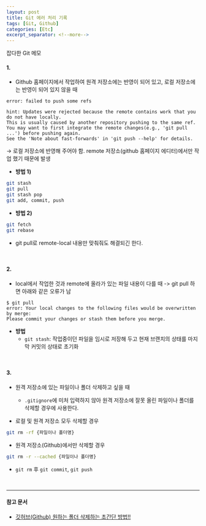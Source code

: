 ```yaml
---
layout: post
title: Git 에러 처리 기록
tags: [Git, Github]
categories: [Etc]
excerpt_separator: <!--more-->
---
```

잡다한 Git 메모<!--more-->

#### 1.
- Github 홈페이지에서 작업하여 원격 저장소에는 반영이 되어 있고, 로컬 저장소에는 반영이 되어 있지 않을 때

```
error: failed to push some refs

hint: Updates were rejected because the remote contains work that you do not have locally.
This is usually caused by another repository pushing to the same ref.
You may want to first integrate the remote changes(e.g., 'git pull ...') before pushing again.
See the 'Note about fast-forwards' in 'git push --help' for details.
```

→ 로컬 저장소에 반영해 주어야 함. remote 저장소(github 홈페이지 에디터)에서만 작업 했기 때문에 발생
- **방법 1)**
```sh
git stash
git pull
git stash pop
git add, commit, push
```

- **방법 2)**
```sh
git fetch
git rebase
```

- git pull로 remote-local 내용만 맞춰줘도 해결되긴 한다.

<br>

#### 2.
- local에서 작업한 것과 remote에 올라가 있는 파일 내용이 다를 때 -> git pull 하면 아래와 같은 오류가 남

```
$ git pull
error: Your local changes to the following files would be overwritten by merge:
Please commit your changes or stash them before you merge.
```

- **방법**
  - `git stash`: 작업중이던 파일을 임시로 저장해 두고 현재 브랜치의 상태를 마지막 커밋의 상태로 초기화

<br>

#### 3.
- 원격 저장소에 있는 파일이나 폴더 삭제하고 싶을 때
  - `.gitignore`에 미처 입력하지 않아 원격 저장소에 잘못 올린 파일이나 폴더를 삭제할 경우에 사용한다.

- 로컬 및 원격 저장소 모두 삭제할 경우
```sh
git rm -rf {파일이나 폴더명}
```

- 원격 저장소(Github)에서만 삭제할 경우
```sh
git rm -r --cached {파일이나 폴더명}
```

- `git rm` 후 `git commit`, `git push`

<br>

---
#### 참고 문서
- [깃허브(Github) 원하는 폴더 삭제하는 초간단 방법!!](https://hoho325.tistory.com/46)
